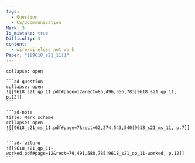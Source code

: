 ```yaml
---
tags:
  - Question
  - CS/2Communication
Mark: 3
Is_mistake: true
Difficulty: 3
content:
  - wire/wireless net work
Paper: "[[9618_s21_11]]"
---
```

````ad-example
collapse: open

```ad-question
collapse: open
![[9618_s21_qp_11.pdf#page=12&rect=85,496,556,783|9618_s21_qp_11, p.12]]
```

```ad-note
title: Mark scheme
collapse: open
![[9618_s21_ms_11.pdf#page=7&rect=62,274,543,540|9618_s21_ms_11, p.7]]
```

```ad-failure
![[9618_s21_qp_11-worked.pdf#page=12&rect=79,491,580,785|9618_s21_qp_11-worked, p.12]]
```

````


